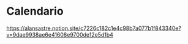 
# Calendario

https://alansastre.notion.site/c7226c182c1e4c98b7a077b1f843340e?v=9dae9938ae6e41608e9700de12e5d1b4